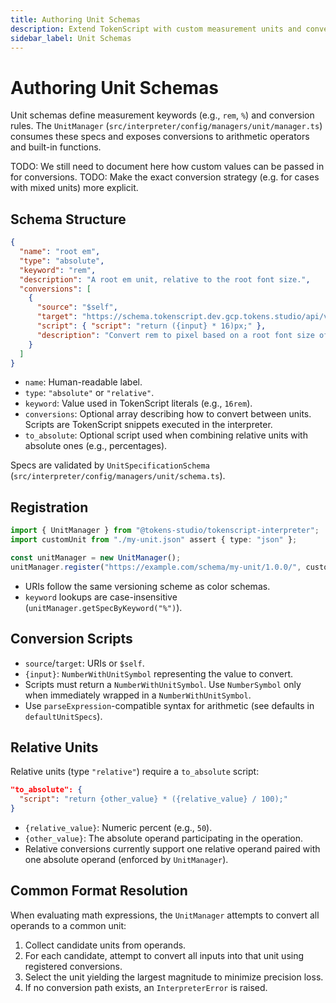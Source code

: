```yaml
---
title: Authoring Unit Schemas
description: Extend TokenScript with custom measurement units and conversions.
sidebar_label: Unit Schemas
---
```


# Authoring Unit Schemas

Unit schemas define measurement keywords (e.g., `rem`, `%`) and conversion rules. The `UnitManager` (`src/interpreter/config/managers/unit/manager.ts`) consumes these specs and exposes conversions to arithmetic operators and built-in functions.


TODO: We still need to document here how custom values can be passed in for conversions.
TODO: Make the exact conversion strategy (e.g. for cases with mixed units) more explicit.

## Schema Structure

```json
{
  "name": "root em",
  "type": "absolute",
  "keyword": "rem",
  "description": "A root em unit, relative to the root font size.",
  "conversions": [
    {
      "source": "$self",
      "target": "https://schema.tokenscript.dev.gcp.tokens.studio/api/v1/core/px-unit/0/",
      "script": { "script": "return ({input} * 16)px;" },
      "description": "Convert rem to pixel based on a root font size of 16px."
    }
  ]
}
```

- `name`: Human-readable label.
- `type`: `"absolute"` or `"relative"`.
- `keyword`: Value used in TokenScript literals (e.g., `16rem`).
- `conversions`: Optional array describing how to convert between units. Scripts are TokenScript snippets executed in the interpreter.
- `to_absolute`: Optional script used when combining relative units with absolute ones (e.g., percentages).

Specs are validated by `UnitSpecificationSchema` (`src/interpreter/config/managers/unit/schema.ts`).

## Registration

```ts
import { UnitManager } from "@tokens-studio/tokenscript-interpreter";
import customUnit from "./my-unit.json" assert { type: "json" };

const unitManager = new UnitManager();
unitManager.register("https://example.com/schema/my-unit/1.0.0/", customUnit);
```

- URIs follow the same versioning scheme as color schemas.
- `keyword` lookups are case-insensitive (`unitManager.getSpecByKeyword("%")`).

## Conversion Scripts

- `source`/`target`: URIs or `$self`.
- `{input}`: `NumberWithUnitSymbol` representing the value to convert.
- Scripts must return a `NumberWithUnitSymbol`. Use `NumberSymbol` only when immediately wrapped in a `NumberWithUnitSymbol`.
- Use `parseExpression`-compatible syntax for arithmetic (see defaults in `defaultUnitSpecs`).

## Relative Units

Relative units (type `"relative"`) require a `to_absolute` script:

```json
"to_absolute": {
  "script": "return {other_value} * ({relative_value} / 100);"
}
```

- `{relative_value}`: Numeric percent (e.g., `50`).
- `{other_value}`: The absolute operand participating in the operation.
- Relative conversions currently support one relative operand paired with one absolute operand (enforced by `UnitManager`).

## Common Format Resolution

When evaluating math expressions, the `UnitManager` attempts to convert all operands to a common unit:

1. Collect candidate units from operands.
2. For each candidate, attempt to convert all inputs into that unit using registered conversions.
3. Select the unit yielding the largest magnitude to minimize precision loss.
4. If no conversion path exists, an `InterpreterError` is raised.
